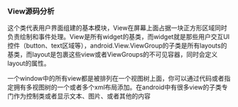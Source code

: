 ### View源码分析
这个类代表用户界面组建的基本模块，View在屏幕上面占据一块正方形区域同时负责绘制和事件处理。View是所有widget的基类，而widget就是那些用户交互UI控件（button、text区域等），android.View.ViewGroup的子类是所有layouts的基类，而layout是包裹这些view或者ViewGroups的不可见容器，同时会定义layout的属性。


一个window中的所有view都是被排列在一个视图树上面，你可以通过代码或者指定拥有多视图树的一个或者多个xml布局添加。在android中有很多view的子类专门作为控制类或者显示文本、图片、或者其他的内容